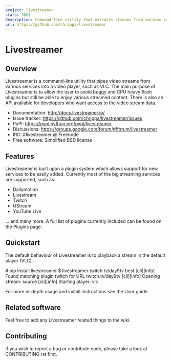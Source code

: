 ```yaml
---
project: livestreamer
stars: 3881
description: Command-line utility that extracts streams from various services and pipes them into a video player of choice. No longer maintained, use streamlink or youtube-dl instead.
url: https://github.com/chrippa/livestreamer
---
```


Livestreamer
============

Overview
--------

Livestreamer is a command-line utility that pipes video streams from various services into a video player, such as VLC. The main purpose of Livestreamer is to allow the user to avoid buggy and CPU heavy flash plugins but still be able to enjoy various streamed content. There is also an API available for developers who want access to the video stream data.

-   Documentation: http://docs.livestreamer.io/
-   Issue tracker: https://github.com/chrippa/livestreamer/issues
-   PyPI: https://pypi.python.org/pypi/livestreamer
-   Discussions: https://groups.google.com/forum/#!forum/livestreamer
-   IRC: #livestreamer @ Freenode
-   Free software: Simplified BSD license

Features
--------

Livestreamer is built upon a plugin system which allows support for new services to be easily added. Currently most of the big streaming services are supported, such as:

-   Dailymotion
-   Livestream
-   Twitch
-   UStream
-   YouTube Live

... and many more. A full list of plugins currently included can be found on the Plugins page.

Quickstart
----------

The default behaviour of Livestreamer is to playback a stream in the default player (VLC).

\# pip install livestreamer
$ livestreamer twitch.tv/day9tv best
\[cli\]\[info\] Found matching plugin twitch for URL twitch.tv/day9tv
\[cli\]\[info\] Opening stream: source
\[cli\]\[info\] Starting player: vlc

For more in-depth usage and install instructions see the User guide.

Related software
----------------

Feel free to add any Livestreamer related things to the wiki.

Contributing
------------

If you wish to report a bug or contribute code, please take a look at CONTRIBUTING.rst first.
